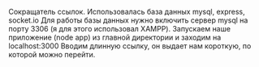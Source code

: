 Сокращатель ссылок.
Использовалась база данных mysql, express, socket.io
Для работы базы данных нужно включить сервер mysql на порту 3306 (я для этого использовал XAMPP).
Запускаем наше приложение (node app) из главной директории и заходим на localhost:3000
Вводим длинную ссылку, он выдает нам короткую, по которой можно перейти.